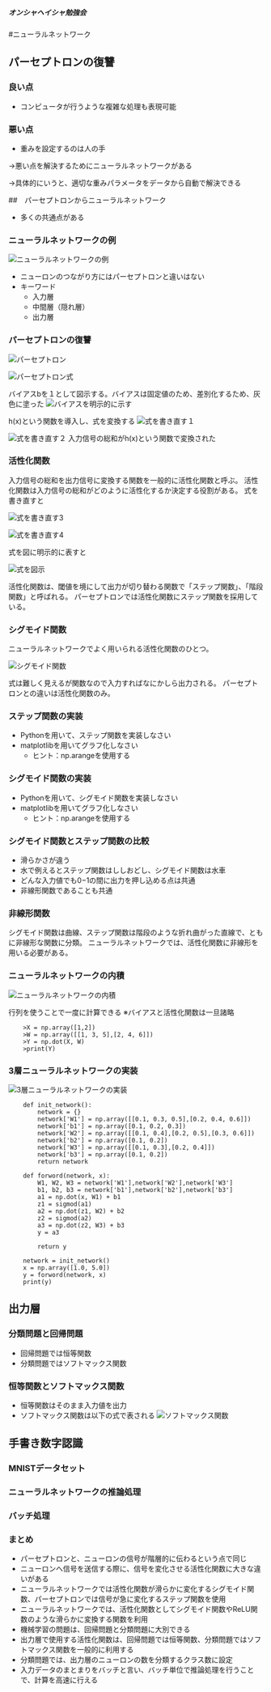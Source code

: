 ##### オンシャヘイシャ勉強会
#ニューラルネットワーク
## パーセプトロンの復讐
### 良い点
+ コンピュータが行うような複雑な処理も表現可能
### 悪い点
+ 重みを設定するのは人の手

→悪い点を解決するためにニューラルネットワークがある

→具体的にいうと、適切な重みパラメータをデータから自動で解決できる

##　パーセプトロンからニューラルネットワーク
+ 多くの共通点がある
### ニューラルネットワークの例
![ニューラルネットワークの例](3-1.png)
+ ニューロンのつながり方にはパーセプトロンと違いはない
+ キーワード
    + 入力層
    + 中間層（隠れ層）
    + 出力層
### パーセプトロンの復讐
![パーセプトロン](2-1.png)

![パーセプトロン式](2-2.png)

バイアスbを１として図示する。バイアスは固定値のため、差別化するため、灰色に塗った
![バイアスを明示的に示す](3-2.png)

h(x)という関数を導入し、式を変換する
![式を書き直す１](3-3.png)

![式を書き直す２](3-4.png)
入力信号の総和がh(x)という関数で変換された

### 活性化関数
入力信号の総和を出力信号に変換する関数を一般的に活性化関数と呼ぶ。
活性化関数は入力信号の総和がどのように活性化するか決定する役割がある。
式を書き直すと

![式を書き直す3](3-5.png)

![式を書き直す4](3-6.png)

式を図に明示的に表すと

![式を図示](3-7.png)

活性化関数は、閾値を境にして出力が切り替わる関数で「ステップ関数」、「階段関数」と呼ばれる。
パーセプトロンでは活性化関数にステップ関数を採用している。

### シグモイド関数
ニューラルネットワークでよく用いられる活性化関数のひとつ。

![シグモイド関数](3-8.png)

式は難しく見えるが関数なので入力すればなにかしら出力される。
パーセプトロンとの違いは活性化関数のみ。

### ステップ関数の実装
+ Pythonを用いて、ステップ関数を実装しなさい
+ matplotlibを用いてグラフ化しなさい
    + ヒント：np.arangeを使用する

### シグモイド関数の実装
+ Pythonを用いて、シグモイド関数を実装しなさい
+ matplotlibを用いてグラフ化しなさい
    + ヒント：np.arangeを使用する

### シグモイド関数とステップ関数の比較
+ 滑らかさが違う
+ 水で例えるとステップ関数はししおどし、シグモイド関数は水車
+ どんな入力値でも0−1の間に出力を押し込める点は共通
+ 非線形関数であることも共通

### 非線形関数
シグモイド関数は曲線、ステップ関数は階段のような折れ曲がった直線で、ともに非線形な関数に分類。
ニューラルネットワークでは、活性化関数に非線形を用いる必要がある。

### ニューラルネットワークの内積
![ニューラルネットワークの内積](3-9.png)

行列を使うことで一度に計算できる
※バイアスと活性化関数は一旦諸略

        >X = np.array([1,2])
        >W = np.array([[1, 3, 5],[2, 4, 6]])
        >Y = np.dot(X, W)
        >print(Y)

### 3層ニューラルネットワークの実装
![3層ニューラルネットワークの実装](3-10.png)

        def init_network():
            network = {}
            network['W1'] = np.array([[0.1, 0.3, 0.5],[0.2, 0.4, 0.6]])
            network['b1'] = np.array([0.1, 0.2, 0.3])
            network['W2'] = np.array([[0.1, 0.4],[0.2, 0.5],[0.3, 0.6]])
            network['b2'] = np.array([0.1, 0.2])
            network['W3'] = np.array([[0.1, 0.3],[0.2, 0.4]])
            network['b3'] = np.array([0.1, 0.2])
            return network

        def forword(network, x):
            W1, W2, W3 = network['W1'],network['W2'],network['W3']
            b1, b2, b3 = network['b1'],network['b2'],network['b3']
            a1 = np.dot(x, W1) + b1
            z1 = sigmod(a1)
            a2 = np.dot(z1, W2) + b2
            z2 = sigmod(a2)
            a3 = np.dot(z2, W3) + b3
            y = a3

            return y

        network = init_network()
        x = np.array([1.0, 5.0])
        y = forword(network, x)
        print(y)

## 出力層
### 分類問題と回帰問題
+ 回帰問題では恒等関数
+ 分類問題ではソフトマックス関数

### 恒等関数とソフトマックス関数
+ 恒等関数はそのまま入力値を出力
+ ソフトマックス関数は以下の式で表される
![ソフトマックス関数](3-11.png)


## 手書き数字認識
### MNISTデータセット
### ニューラルネットワークの推論処理
### バッチ処理
### まとめ
+ パーセプトロンと、ニューロンの信号が階層的に伝わるという点で同じ
+ ニューロンへ信号を送信する際に、信号を変化させる活性化関数に大きな違いがある
+ ニューラルネットワークでは活性化関数が滑らかに変化するシグモイド関数、パーセプトロンでは信号が急に変化するステップ関数を使用
+ ニューラルネットワークでは、活性化関数としてシグモイド関数やReLU関数のような滑らかに変換する関数を利用
+ 機械学習の問題は、回帰問題と分類問題に大別できる
+ 出力層で使用する活性化関数は、回帰問題では恒等関数、分類問題ではソフトマックス関数を一般的に利用する
+ 分類問題では、出力層のニューロンの数を分類するクラス数に設定
+ 入力データのまとまりをバッチと言い、バッチ単位で推論処理を行うことで、計算を高速に行える